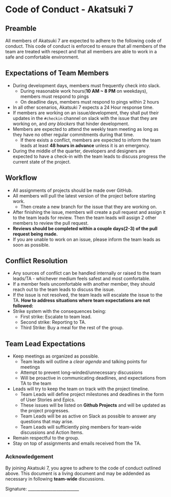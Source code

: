 # Code of Conduct - Akatsuki 7

## Preamble

All members of Akatsuki 7 are expected to adhere to the following code of conduct. This code of conduct is enforced to ensure that all members of the team are treated with respect and that all members are able to work in a safe and comfortable environment.

## Expectations of Team Members

- During development days, members must frequently check into slack.
  - During reasonable work hours(**10 AM ~ 8 PM** on weekdays), members must respond to pings
  - On deadline days, members must respond to pings within 2 hours
- In all other scenarios, Akatsuki 7 expects a 24 Hour response time.
- If members are working on an issue/development, they shall put their updates in the `#checkin` channel on slack with the issue that they are working on, and _any blockers_ that hinder development.
- Members are expected to attend the weekly team meeting as long as they have no other regular commitments during that time.
  - If there exists a conflict, members are expected to inform the team leads at least **48 hours in advance** unless it is an emergency.
- During the middle of the quarter, developers and designers are expected to have a check-in with the team leads to discuss progress the current state of the project.

## Workflow

- All assignments of projects should be made over GitHub.
- All members will pull the latest version of the project before starting work.
  - Then create a new branch for the issue that they are working on.
- After finishing the issue, members will create a pull request and assign it to the team leads for review. Then the team leads will assign 2 other members to review the pull request.
- **Reviews should be completed within a couple days(2-3) of the pull request being made.**
- If you are unable to work on an issue, please inform the team leads as soon as possible.

## Conflict Resolution

- Any sources of conflict can be handled internally or raised to the team leads/TA - whichever medium feels safest and most comfortable.
- If a member feels uncomfortable with another member, they should reach out to the team leads to discuss the issue.
- If the issue is not resolved, the team leads will escalate the issue to the TA.
  **How to address situations where team expectations are not followed:**
- Strike system with the consequences being:
  - First strike: Escalate to team lead.
  - Second strike: Reporting to TA.
  - Third Strike: Buy a meal for the rest of the group.

## Team Lead Expectations

- Keep meetings as organized as possible.
  - Team leads will outline a _clear agenda_ and talking points for meetings
  - Attempt to prevent long-winded/unnecessary discussions
  - Will be proactive in communicating deadlines, and expectations from TA to the team
- Leads will try to keep the team on track with the project timeline.
  - Team Leads will define project milestones and deadlines in the form of User Stories and Epics.
  - These issues will be listed on **Github Projects** and will be updated as the project progresses.
  - Team Leads will be as active on Slack as possible to answer any questions that may arise.
  - Team Leads will sufficiently ping members for team-wide discussions and Action Items.
- Remain respectful to the group.
- Stay on top of assignments and emails received from the TA.

### Acknowledgement

By joining Akatsuki 7, you agree to adhere to the code of conduct outlined above. This document is a living document and may be addended as necessary in following **team-wide** discussions.

Signature: \_\_\_\_\_\_\_\_\_\_\_\_\_\_\_\_\_\_\_\_\_\_\_\_\_
